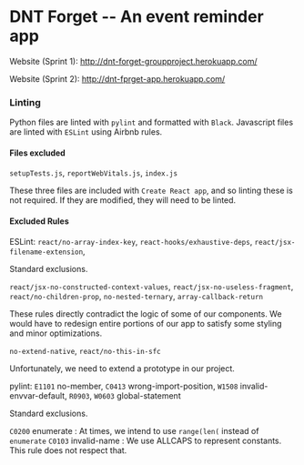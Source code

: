 # DNT Forget -- An event reminder app

Website (Sprint 1): http://dnt-forget-groupproject.herokuapp.com/

Website (Sprint 2): http://dnt-fprget-app.herokuapp.com/

### Linting

Python files are linted with `pylint` and formatted with `Black`. Javascript files are linted with `ESLint` using Airbnb rules.

#### Files excluded

`setupTests.js`, `reportWebVitals.js`, `index.js`

These three files are included with `Create React app`, and so linting these is not required. If they are modified, they will need to be linted.

#### Excluded Rules

ESLint:
`react/no-array-index-key`, `react-hooks/exhaustive-deps`, `react/jsx-filename-extension`, 

Standard exclusions.

`react/jsx-no-constructed-context-values`, `react/jsx-no-useless-fragment`, `react/no-children-prop`, `no-nested-ternary`, `array-callback-return`

These rules directly contradict the logic of some of our components. We would have to redesign entire portions of our app to satisfy some styling and minor optimizations.

`no-extend-native`, `react/no-this-in-sfc`

Unfortunately, we need to extend a prototype in our project.


pylint:
`E1101` no-member, `C0413` wrong-import-position, `W1508` invalid-envvar-default, `R0903`, `W0603` global-statement

Standard exclusions.

`C0200` enumerate : At times, we intend to use `range(len(` instead of `enumerate`
`C0103` invalid-name : We use ALLCAPS to represent constants. This rule does not respect that.
